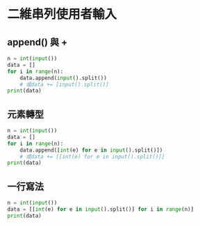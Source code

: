 # 二維串列使用者輸入

## append() 與 +

```python
n = int(input())
data = []
for i in range(n):
    data.append(input().split())
    # 或data += [input().split()]
print(data)
```

## 元素轉型

```python
n = int(input())
data = []
for i in range(n):
    data.append([int(e) for e in input().split()])
    # 或data += [[int(e) for e in input().split()]]
print(data)
```

## 一行寫法

```python
n = int(input())
data = [[int(e) for e in input().split()] for i in range(n)]
print(data)
```

